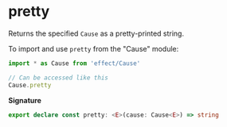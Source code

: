 # pretty

Returns the specified `Cause` as a pretty-printed string.

To import and use `pretty` from the "Cause" module:

```ts
import * as Cause from 'effect/Cause'

// Can be accessed like this
Cause.pretty
```

**Signature**

```ts
export declare const pretty: <E>(cause: Cause<E>) => string
```
